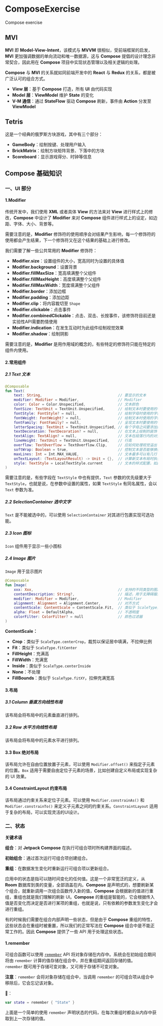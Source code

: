 # ComposeExercise

Compose exercise

## MVI

**MVI** 即 **Model-View-Intent**，该模式与 **MVVM** 很相似，受前端框架的启发，**MVI**
更加强调数据的单向流动和唯一数据源，这与 **Compose** 提倡的设计理念非常契合，因此用在 **Compose**
项目中实现状态管理以及相关逻辑的处理。

**Compose** 与 **MVI** 的关系就如同前端开发中的 **React** 与 **Redux** 的关系，都是被广泛认可的组合方式。

- **View 层**：基于 **Compose** 打造，所有 **UI** 由代码实现
- **Model 层**：**ViewModel** 维护 **State** 的变化
- **V-M 通信**：通过 **StateFlow** 驱动 **Compose** 刷新，事件由 **Action** 分发至 **ViewModel**

## Tetris

这是一个经典的俄罗斯方块游戏，其中有三个部分：

- **GameBody**：绘制按键、处理用户输入
- **BrickMatrix**：绘制方块矩阵背景、下落中的方块
- **Scoreboard**：显示游戏得分、时钟等信息

## Compose 基础知识

### 一、UI 部分

#### 1.Modifier

传统开发中，我们使用 **XML** 或者具体 **View** 的方法来对 **View** 进行样式上的修改，**Compose** 中设计了 **Modifier** 来对 **Compose** 组件进行样式上的设定，如边距、字体、大小、背景等。

需要注意的是，**Modifier** 修饰符的使用顺序会对结果产生影响，每一个修饰符的使用都会产生结果，下一个修饰符又在这个结果的基础上进行修改。

我们需要了解一些公共常用的 **Modifier** 修饰符：

- **Modifier.size**：设置组件的大小，宽高同时为设置的具体值
- **Modifier.background**：设置背景
- **Modifier.fillMaxSize**：宽高填满整个父组件
- **Modifier.fillMaxHeight**：高度填满整个父组件
- **Modifier.fillMaxWidth**：宽度填满整个父组件
- **Modifier.border**：添加边框
- **Modifier.padding**：添加边距
- **Modifier.clip**：将内容裁切至 `Shape`
- **Modifier.clickable**：点击事件
- **Modifier.combinedClickable**：点击、双击、长按事件，该修饰符目前还是实验性API需要酌情使用
- **Modifier.indication**：在发生互动时为此组件绘制视觉效果
- **Modifier.shadow**：绘制阴影

需要注意的是，**Modifier** 是用作用域的概念的，有些特定的修饰符只能在特定的组件内使用。

#### 2.常用组件

##### 2.1 Text 文本

```kotlin
@Composable
fun Text(
    text: String,									// 要显示的文本
    modifier: Modifier = Modifier,					// Modifier
    color: Color = Color.Unspecified,				// 文本颜色
    fontSize: TextUnit = TextUnit.Unspecified,		// 绘制文本时要使用的字形大小
    fontStyle: FontStyle? = null,					// 绘制字母时使用的字体变体（例如斜体）
    fontWeight: FontWeight? = null,					// 绘制文本时使用的字体厚度（例如， FontWeight.Bold）
    fontFamily: FontFamily? = null,					// 呈现文本时要使用的字体系列
    letterSpacing: TextUnit = TextUnit.Unspecified,	// 每个字母之间要添加的空格量
    textDecoration: TextDecoration? = null,			// 在文本上绘制的装饰（例如，下划线）
    textAlign: TextAlign? = null,					// 文本在段落行内的对齐方式
    lineHeight: TextUnit = TextUnit.Unspecified,	// 行高
    overflow: TextOverflow = TextOverflow.Clip,		// 应如何处理视觉溢出
    softWrap: Boolean = true,						// 控制文本是否能够换行
    maxLines: Int = Int.MAX_VALUE,					// 文本最多可以有几行
    onTextLayout: (TextLayoutResult) -> Unit = {},	// 计算新文本布局时执行的回调
    style: TextStyle = LocalTextStyle.current 		// 文本的样式配置，如颜色，字体，行高等。
)
```

需要注意的是，有些字段在 `TextStyle` 中也有提供，`Text` 参数的优先级要大于 `TextStyle`，也就是说，在参数中设置的属性，如果 `TextStyle` 有同名属性，会以 `Text` 参数为准。

##### 2.2 SelectionContainer 选中文字

`Text` 是不能被选中的，可以使用 `SelectionContainer` 对其进行包裹实现可选功能。

##### 2.3 Icon 图标

`Icon` 组件用于显示一些小图标

##### 2.4 Image 图片

`Image` 用于显示图片

```kotlin
@Composable
fun Image(
    xxx: Xxx,										// 支持的不同类型的图片资源
    contentDescription: String?,					// 描述，用于无障碍服务
    modifier: Modifier = Modifier, 					// Modifier
    alignment: Alignment = Alignment.Center, 		// 对齐方式
    contentScale: ContentScale = ContentScale.Fit, 	// 类似于 ScaleType，用于指定图片的填充样式
    alpha: Float = DefaultAlpha, 					// 不透明度
    colorFilter: ColorFilter? = null 				// 颜色过滤器
)
```

**ContentScale：**

- **Crop**：类似于 `ScaleType.centerCrop`，裁剪以保证居中填满，不拉伸比例
- **Fit**：类似于 `ScaleType.fitCenter`
- **FillHeight**：充满高
- **FillWidth**：充满宽
- **Inside**：类似于 `ScaleType.centerInside`
- **None**：不处理
- **FillBounds**：类似于 `ScaleType.fitXY`，拉伸充满宽高


#### 3.布局

##### 3.1 Column 垂直方向线性布局

该布局会将布局中的元素垂直进行排列。

##### 3.2 Row 水平方向线性布局

该布局会将布局中的元素水平进行排列。

#### 3.3 Box 绝对布局

该布局允许在自由位置放置子元素，可以使用 `Modifier.offset()` 来指定子元素的位置。`Box` 适用于需要自由定位子元素的场景，比如创建自定义布局或实现复杂的 UI 效果。

#### 3.4 ConstraintLayout 约束布局

该布局通过约束关系来定位子元素。可以使用 `Modifier.constrainAs()` 和 `Modifier.constrainTo()` 来定义子元素之间的约束关系。`ConstraintLayout` 适用于复杂的布局，可以实现灵活的UI设计。

### 二、状态

**关键术语**

**组合**：对 **Jetpack Compose** 在执行可组合项时所构建界面的描述。

**初始组合**：通过首次运行可组合项创建组合。

**重组**：在数据发生变化时重新运行可组合项以更新组合。

应用中的状态是指可以随时间变化的任何值。这是一个非常宽泛的定义，从 **Room** 数据库到类的变量，全部涵盖在内。**Compose** 是声明式的，想要刷新某个组合，就重新调用一次组合函数传入新的值，**Compose** 会根据新的值进行重组，重组也就是我们理解的刷新 UI。**Compose** 的重组是智能的，它会根据传入值是否变化而决定是否进行某项的重组，也就是说，只有依赖的参数发生变化才会进行重组。

有的时候我们需要在组合内部声明一些状态，但是由于 **Compose** 重组的特性，这些状态会在重组时被重置，所以我们的正常写法在 **Compose** 组合中是不能正常工作的。因此 **Compose** 提供了一些 API 用于处理这些状态。

#### 1.remember

可组合函数可以使用 [`remember`](https://developer.android.google.cn/reference/kotlin/androidx/compose/runtime/package-summary?hl=zh-cn#remember(kotlin.Function0)) API 将对象存储在内存中。系统会在初始组合期间将由 `remember` 计算的值存储在组合中，并在重组期间返回存储的值。`remember` 既可用于存储可变对象，又可用于存储不可变对象。

**注意**：`remember` 会将对象存储在组合中，当调用 `remember` 的可组合项从组合中移除后，它会忘记该对象。

🌰：
```kotlin
var state = remember { "State" }
```

上面是一个简单的使用 `remember` 声明状态的代码，在每次重组时都会从内存中获取到上一次存储的值。
